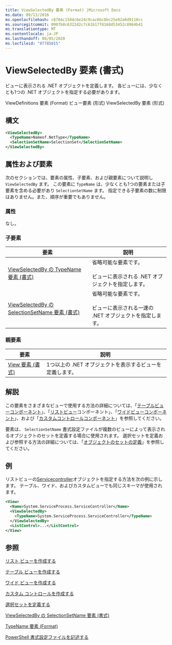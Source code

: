 ```yaml
---
title: ViewSelectedBy 要素 (Format) |Microsoft Docs
ms.date: 09/13/2016
ms.openlocfilehash: c8704c1504c6e24c9cac6bc8bc25e92a0d9110cc
ms.sourcegitcommit: 0907b8c6322d2c7c61b17f8168d53452c8964b41
ms.translationtype: MT
ms.contentlocale: ja-JP
ms.lasthandoff: 08/05/2020
ms.locfileid: "87785015"
---
```

# <a name="viewselectedby-element-format"></a>ViewSelectedBy 要素 (書式)

ビューに表示される .NET オブジェクトを定義します。 各ビューには、少なくとも1つの .NET オブジェクトを指定する必要があります。

ViewDefinitions 要素 (Format) ビュー要素 (形式) ViewSelectedBy 要素 (形式)

## <a name="syntax"></a>構文

```xml
<ViewSelectedBy>
  <TypeName>Nameof.NetType</TypeName>
  <SelectionSetName>SelectionSet</SelectionSetName>
</ViewSelectedBy>
```

## <a name="attributes-and-elements"></a>属性および要素

次のセクションでは、要素の属性、子要素、および親要素について説明し `ViewSelectedBy` ます。 この要素に `TypeName` は、少なくとも1つの要素または子要素を含める必要があり `SelectionSetName` ます。 指定できる子要素の数に制限はありません。また、順序が重要でもありません。

### <a name="attributes"></a>属性

なし。

### <a name="child-elements"></a>子要素

|要素|説明|
|-------------|-----------------|
|[ViewSelectedBy の TypeName 要素 (書式)](./typename-element-for-viewselectedby-format.md)|省略可能な要素です。<br /><br /> ビューに表示される .NET オブジェクトを指定します。|
|[ViewSelectedBy の SelectionSetName 要素 (書式)](./selectionsetname-element-for-viewselectedby-format.md)|省略可能な要素です。<br /><br /> ビューに表示される一連の .NET オブジェクトを指定します。|

### <a name="parent-elements"></a>親要素

|要素|説明|
|-------------|-----------------|
|[View 要素 (書式)](./view-element-format.md)|1つ以上の .NET オブジェクトを表示するビューを定義します。|

## <a name="remarks"></a>解説

この要素をさまざまなビューで使用する方法の詳細については、「[テーブルビューコンポーネント](./creating-a-table-view.md)」、「[リストビュー](./creating-a-list-view.md)コンポーネント」、「[ワイドビューコンポーネント](./creating-a-wide-view.md)」、および「[カスタムコントロールコンポーネント](./creating-custom-controls.md)」を参照してください。

要素は、 `SelectionSetName` 書式設定ファイルが複数のビューによって表示されるオブジェクトのセットを定義する場合に使用されます。 選択セットを定義および参照する方法の詳細については、「[オブジェクトのセットの定義](./defining-selection-sets.md)」を参照してください。

## <a name="example"></a>例

リストビューの[Servicecontroller](/dotnet/api/System.ServiceProcess.ServiceController)オブジェクトを指定する方法を次の例に示します。 テーブル、ワイド、およびカスタムビューでも同じスキーマが使用されます。

```xml
<View>
  <Name>System.ServiceProcess.ServiceController</Name>
  <ViewSelectedBy>
    <TypeName>System.ServiceProcess.ServiceController</TypeName>
  </ViewSelectedBy>
  <ListControl>...</ListControl>
</View>
```

## <a name="see-also"></a>参照

[リスト ビューを作成する](./creating-a-list-view.md)

[テーブル ビューを作成する](./creating-a-table-view.md)

[ワイド ビューを作成する](./creating-a-wide-view.md)

[カスタム コントロールを作成する](./creating-custom-controls.md)

[選択セットを定義する](./defining-selection-sets.md)

[ViewSelectedBy の SelectionSetName 要素 (書式)](./selectionsetname-element-for-viewselectedby-format.md)

[TypeName 要素 (Format)](./typename-element-for-viewselectedby-format.md)

[PowerShell 書式設定ファイルを記述する](./writing-a-powershell-formatting-file.md)
